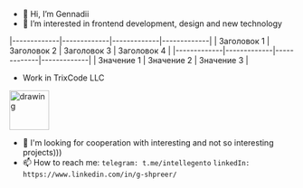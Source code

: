 - 👋 Hi, I’m Gennadii
- 👀 I’m  interested in frontend development, design and new technology

|-------------|-------------|-------------|-------------|
| Заголовок 1 | Заголовок 2 | Заголовок 3 | Заголовок 4 |
|-------------|-------------|-------------|-------------|
| Значение 1  | Значение 2  | Значение 3  | 



- Work in TrixCode LLC 
 <img src="https://avatars.githubusercontent.com/u/48174933?s=200&v=4" alt="drawing" width="70"/>

- 💞️ I'm looking for cooperation with interesting and not so interesting projects)))
- 📫 How to reach me:
```telegram: t.me/intellegento```
```linkedIn: https://www.linkedin.com/in/g-shpreer/```


